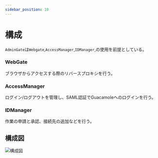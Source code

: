 ```yaml
---
sidebar_position: 10
---
```

# 構成
`AdminGate`は`Webgate`,`AccessManager`,`IDManager`,の使用を前提としている。

### WebGate
ブラウザからアクセスする際のリバースプロキシを行う。

### AccessManager
ログイン/ログアウトを管理し、SAML認証でGuacamoleへのログインを行う。

### IDManager
作業の申請と承認、接続先の追加などを行う。

## 構成図

![構成図](/img/composition.png)
